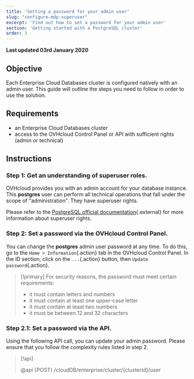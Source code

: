 ```yaml
---
title: 'Setting a password for your admin user'
slug: "configure-mdp-superuser"
excerpt: 'Find out how to set a password for your admin user'
section: 'Getting started with a PostgreSQL cluster'
order: 3
---
```


**Last updated 03rd January 2020**

## Objective

Each Enterprise Cloud Databases cluster is configured natively with an admin user.
This guide will outline the steps you need to follow in order to use the solution.


## Requirements
- an Enterprise Cloud Databases cluster
- access to the OVHcloud Control Panel or API with sufficient rights (admin or technical)


## Instructions

### Step 1: Get an understanding of superuser roles.

OVHcloud provides you with an admin account for your database instance. This **postgres** user can perform all technical operations that fall under the scope of "administration". They have superuser rights.

Please refer to the [PostgreSQL official documentation](https://www.postgresql.org/docs/current/role-attributes.html){.external} for more information about superuser rights. 


### Step 2: Set a password via the OVHcloud Control Panel.

You can change the **postgres** admin user password at any time. To do this, go to the `Home > Information`{.action} tab in the OVHcloud Control Panel. In the ID section, click on the `...`{.action} button, then `Update password`{.action}.

> [!primary]
> For security reasons, the password must meet certain requirements:
>
> - it must contain letters and numbers
> - it must contain at least one upper-case letter
> - it must contain at least two numbers
> - it must be between 12 and 32 characters
>


### Step 2.1: Set a password via the API.

Using the following API call, you can update your admin password.
Please ensure that you follow the complexity rules listed in step 2.


> \[!api]
>
> @api {POST} /cloudDB/enterprise/cluster/{clusterId}/user
>
```
